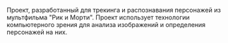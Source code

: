 Проект, разработанный для трекинга и распознавания персонажей из мультфильма "Рик и Морти". Проект использует технологии компьютерного зрения для анализа изображений и определения персонажей на них.
